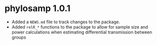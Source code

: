 # phylosamp 1.0.1

* Added a `NEWS.md` file to track changes to the package.
* Added `relR_*` functions to the package to allow for sample size and power calculations when estimating differential transmission between groups
